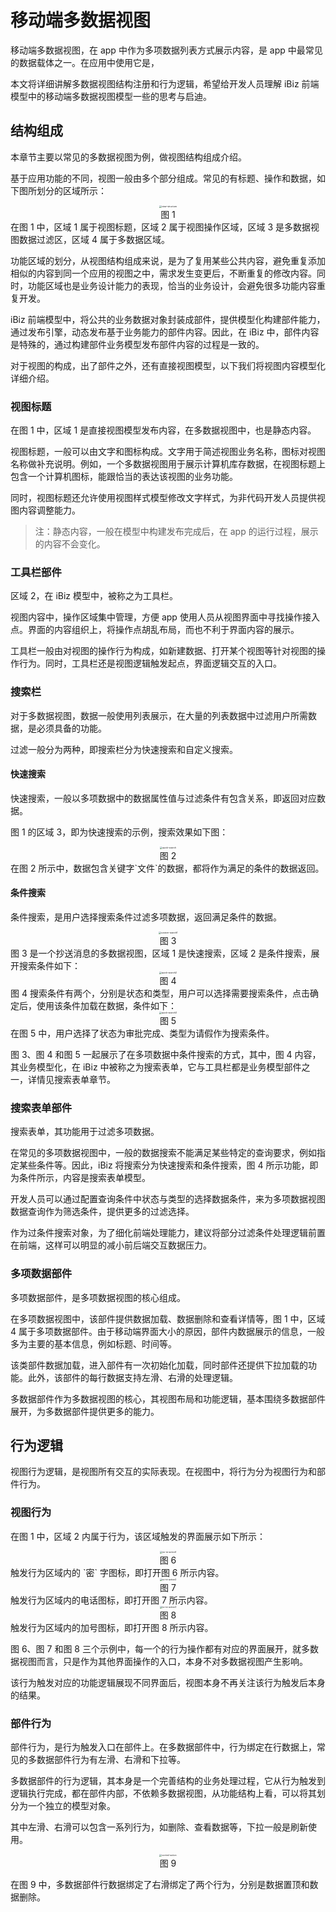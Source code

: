 # 移动端多数据视图

移动端多数据视图，在 app 中作为多项数据列表方式展示内容，是 app 中最常见的数据载体之一。在应用中使用它是，

本文将详细讲解多数据视图结构注册和行为逻辑，希望给开发人员理解 iBiz 前端模型中的移动端多数据视图模型一些的思考与启迪。

## 结构组成

本章节主要以常见的多数据视图为例，做视图结构组成介绍。

基于应用功能的不同，视图一般由多个部分组成。常见的有标题、操作和数据，如下图所划分的区域所示：

<div align=center><img src="imgs/view-structure.jpg" alt="view-structure" style="zoom:25%;" /></div>
<center>图 1 </center>
在图 1 中，区域 1 属于视图标题，区域 2 属于视图操作区域，区域 3 是多数据视图数据过滤区，区域 4 属于多数据区域。

功能区域的划分，从视图结构组成来说，是为了复用某些公共内容，避免重复添加相似的内容到同一个应用的视图之中，需求发生变更后，不断重复的修改内容。同时，功能区域也是业务设计能力的表现，恰当的业务设计，会避免很多功能内容重复开发。

iBiz 前端模型中，将公共的业务数据对象封装成部件，提供模型化构建部件能力，通过发布引擎，动态发布基于业务能力的部件内容。因此，在  iBiz 中，部件内容是特殊的，通过构建部件业务模型发布部件内容的过程是一致的。

对于视图的构成，出了部件之外，还有直接视图模型，以下我们将视图内容模型化详细介绍。

### 视图标题

在图 1 中，区域 1 是直接视图模型发布内容，在多数据视图中，也是静态内容。

视图标题，一般可以由文字和图标构成。文字用于简述视图业务名称，图标对视图名称做补充说明。例如，一个多数据视图用于展示计算机库存数据，在视图标题上包含一个计算机图标，能跟恰当的表达该视图的业务功能。

同时，视图标题还允许使用视图样式模型修改文字样式，为非代码开发人员提供视图内容调整能力。

> 注：静态内容，一般在模型中构建发布完成后，在 app 的运行过程，展示的内容不会变化。

### 工具栏部件

区域 2，在 iBiz 模型中，被称之为工具栏。

视图内容中，操作区域集中管理，方便 app 使用人员从视图界面中寻找操作接入点。界面的内容组织上，将操作点胡乱布局，而也不利于界面内容的展示。

工具栏一般由对视图的操作行为构成，如新建数据、打开某个视图等针对视图的操作行为。同时，工具栏还是视图逻辑触发起点，界面逻辑交互的入口。

### 搜索栏

对于多数据视图，数据一般使用列表展示，在大量的列表数据中过滤用户所需数据，是必须具备的功能。

过滤一般分为两种，即搜索栏分为快速搜索和自定义搜索。

#### 快速搜索

快速搜索，一般以多项数据中的数据属性值与过滤条件有包含关系，即返回对应数据。

图 1 的区域 3，即为快速搜索的示例，搜索效果如下图：

<div align=center><img src="imgs/quick-search.jpg" alt="quick-search" style="zoom:25%;" /></div>
<center>图 2 </center>
在图 2 所示中，数据包含关键字`文件`的数据，都将作为满足的条件的数据返回。

#### 条件搜索

条件搜索，是用户选择搜索条件过滤多项数据，返回满足条件的数据。

<div align=center><img src="imgs/custom-search1.jpg" alt="custom-search1" style="zoom:25%;" /></div>
<center>图 3 </center>
图 3 是一个抄送消息的多数据视图，区域 1 是快速搜索，区域 2 是条件搜索，展开搜索条件如下：

<div align=center><img src="imgs/quick-search2.jpg" alt="quick-search2" style="zoom:25%;" /></div>
<center>图 4 </center>
图 4 搜索条件有两个，分别是状态和类型，用户可以选择需要搜索条件，点击确定后，使用该条件加载在数据，条件如下：

<div align=center><img src="imgs/quick-search3.jpg" alt="quick-search3" style="zoom:25%;" /></div>
<center>图 5 </center>
在图 5 中，用户选择了状态为审批完成、类型为请假作为搜索条件。

图 3、图 4 和图 5 一起展示了在多项数据中条件搜索的方式，其中，图 4 内容，其业务模型化，在 iBiz 中被称之为搜索表单，它与工具栏都是业务模型部件之一，详情见搜索表单章节。

### 搜索表单部件

搜索表单，其功能用于过滤多项数据。

在常见的多项数据视图中，一般的数据搜索不能满足某些特定的查询要求，例如指定某些条件等。因此，iBiz 将搜索分为快速搜索和条件搜索，图 4 所示功能，即为条件所示，内容是搜索表单模型。

开发人员可以通过配置查询条件中状态与类型的选择数据条件，来为多项数据视图数据查询作为筛选条件，提供更多的过滤选择。

作为过条件搜索对象，为了细化前端处理能力，建议将部分过滤条件处理逻辑前置在前端，这样可以明显的减小前后端交互数据压力。

### 多项数据部件

多项数据部件，是多项数据视图的核心组成。

在多项数据视图中，该部件提供数据加载、数据删除和查看详情等，图 1 中，区域 4 属于多项数据部件。由于移动端界面大小的原因，部件内数据展示的信息，一般多为主要的基本信息，例如标题、时间等。

该类部件数据加载，进入部件有一次初始化加载，同时部件还提供下拉加载的功能。此外，该部件的每行数据支持左滑、右滑的处理逻辑。

多数据部件作为多数据视图的核心，其视图布局和功能逻辑，基本围绕多数据部件展开，为多数据部件提供更多的能力。

## 行为逻辑

视图行为逻辑，是视图所有交互的实际表现。在视图中，将行为分为视图行为和部件行为。

### 视图行为

在图 1 中，区域 2 内属于行为，该区域触发的界面展示如下所示：

<div align=center><img src="imgs/no-re-action1.jpg" alt="no-re-action1" style="zoom:25%;" /></div>
<center>图 6 </center> 
触发行为区域内的 `密` 字图标，即打开图 6 所示内容。

<div align=center><img src="imgs/no-re-action2.jpg" alt="no-re-action2" style="zoom:25%;" /></div>
<center>图 7 </center> 
触发行为区域内的电话图标，即打开图 7 所示内容。

<div align=center><img src="imgs/no-re-action3.jpg" alt="no-re-action3" style="zoom:25%;" /></div>
<center>图 8 </center> 
触发行为区域内的加号图标，即打开图 8 所示内容。

图 6、图 7 和图 8 三个示例中，每一个的行为操作都有对应的界面展开，就多数据视图而言，只是作为其他界面操作的入口，本身不对多数据视图产生影响。

该行为触发对应的功能逻辑展现不同界面后，视图本身不再关注该行为触发后本身的结果。


### 部件行为

部件行为，是行为触发入口在部件上。在多数据部件中，行为绑定在行数据上，常见的多数据部件行为有左滑、右滑和下拉等。

多数据部件的行为逻辑，其本身是一个完善结构的业务处理过程，它从行为触发到逻辑执行完成，都在部件内部，不依赖多数据视图，从功能结构上看，可以将其划分为一个独立的模型对象。

其中左滑、右滑可以包含一系列行为，如删除、查看数据等，下拉一般是刷新使用。

<div align=center><img src="imgs/control-action.jpg" alt="control-action" style="zoom:25%;" /></div>
<center>图 9 </center> 

在图 9 中，多数据部件行数据绑定了右滑绑定了两个行为，分别是数据置顶和数据删除。






